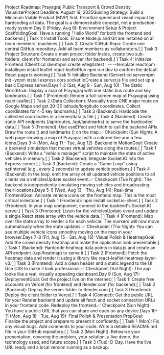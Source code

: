 Project Roadmap: Prayagraj Public Transport & Crowd Density VisualizerProject Deadline: August 19, 2025Guiding Strategy: Build a Minimum Viable Product (MVP) first. Prioritize speed and visual impact by hardcoding all data. The goal is a demonstrable concept, not a production-ready system.Day 0 (Friday, Aug 8): Environment Setup & Project ScaffoldingGoal: Have a running "Hello World" for both the frontend and backend.[ ] Task 1: Install Tools: Ensure Node.js and Git are installed on all team members' machines.[ ] Task 2: Create GitHub Repo: Create one central GitHub repository. Add all team members as collaborators.[ ] Task 3: Project Structure:Create a main project folder.Inside, create two sub-folders: client (for frontend) and server (for backend).[ ] Task 4: Initialize Frontend (Client):cd clientnpm create vite@latest . -- --template reactnpm installnpm install leaflet react-leafletRun npm run dev to confirm the default React page is working.[ ] Task 5: Initialize Backend (Server):cd servernpm init -ynpm install express cors socket.ioCreate a server.js file and set up a basic Express server.Days 1-2 (Sat, Aug 9 - Sun, Aug 10): The Static WorldGoal: Display a map of Prayagraj with one static bus route and key landmarks.[ ] Task 1 (Frontend): Render a full-screen map of Prayagraj using react-leaflet.[ ] Task 2 (Data Collection): Manually trace ONE major route on Google Maps and get 20-30 latitude/longitude coordinates. Collect coordinates for 4-5 key landmarks.[ ] Task 3 (Backend): Hardcode the collected coordinates in a server/data.js file.[ ] Task 4 (Backend): Create static API endpoints (/api/routes, /api/landmarks) to serve the hardcoded data.[ ] Task 5 (Frontend): Use useEffect and fetch to call the backend APIs. Draw the route (<Polyline>) and landmarks (<Marker>) on the map.✅ Checkpoint (Sun Night): A web page showing a map of Prayagraj with a colored line and a few icons.Days 3-4 (Mon, Aug 11 - Tue, Aug 12): Backend in MotionGoal: Create a backend simulation that moves virtual vehicles along the routes.[ ] Task 1 (Backend): Write a "vehicle manager" script to maintain the state of active vehicles in memory.[ ] Task 2 (Backend): Integrate Socket.IO into the Express server.[ ] Task 3 (Backend): Create a "Game Loop" using setInterval (e.g., every 2 seconds) to update vehicle positions.[ ] Task 4 (Backend): In the loop, emit the array of all updated vehicle positions to all clients via a vehiclesUpdate socket event.✅ Checkpoint (Tue Night): The backend is independently simulating moving vehicles and broadcasting their locations.Days 5-6 (Wed, Aug 13 - Thu, Aug 14): Real-time FrontendGoal: Animate vehicle icons on the frontend map. This is the most critical milestone.[ ] Task 1 (Frontend): npm install socket.io-client.[ ] Task 2 (Frontend): In your map component, connect to the backend's Socket.IO server.[ ] Task 3 (Frontend): Listen for the vehiclesUpdate event and update a single React state array with the vehicle data.[ ] Task 4 (Frontend): Map over the state array to render a <Marker> for each vehicle. The markers will now move automatically when the state updates.✅ Checkpoint (Thu Night): You can see multiple vehicle icons smoothly moving on the map in your browser.Days 7-8 (Fri, Aug 15 - Sat, Aug 16): Visual Polish & HeatmapGoal: Add the crowd density heatmap and make the application look presentable.[ ] Task 1 (Backend): Hardcode heatmap data points in data.js and create an API endpoint (/api/heatmap) to serve it.[ ] Task 2 (Frontend): Fetch the heatmap data and render it using a library like react-leaflet-heatmap-layer-v3.[ ] Task 3 (Frontend): Add a clean header and a static legend to the UI. Use CSS to make it look professional.✅ Checkpoint (Sat Night): The app looks like a real, visually appealing dashboard.Day 9 (Sun, Aug 17): DeploymentGoal: Get the project live on the internet.[ ] Task 1: Create free accounts on Vercel (for frontend) and Render.com (for backend).[ ] Task 2 (Backend): Deploy the server folder to Render.com.[ ] Task 3 (Frontend): Deploy the client folder to Vercel.[ ] Task 4 (Connect): Get the public URL for your Render backend and update all fetch and socket connection URLs in your frontend code. Redeploy the frontend.✅ Checkpoint (Sun Night): You have a public URL that you can share and open on any device.Days 10-11 (Mon, Aug 18 - Tue, Aug 19): Final Polish & Presentation PrepGoal: Finalize the project and prepare to present it confidently.[ ] Task 1 (Mon): Fix any visual bugs. Add comments to your code. Write a detailed README.md file in your GitHub repository.[ ] Task 2 (Mon Night): Rehearse your presentation, covering the problem, your solution, a live demo, the technology used, and future scope.[ ] Task 3 (Tue): D-Day. Have the live URL ready and a local version running as a backup.